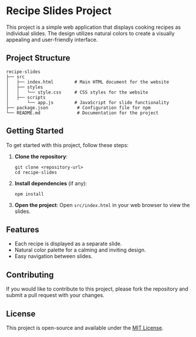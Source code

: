 # Recipe Slides Project

This project is a simple web application that displays cooking recipes as individual slides. The design utilizes natural colors to create a visually appealing and user-friendly interface.

## Project Structure

```
recipe-slides
├── src
│   ├── index.html        # Main HTML document for the website
│   ├── styles
│   │   └── style.css     # CSS styles for the website
│   ├── scripts
│       └── app.js        # JavaScript for slide functionality
├── package.json           # Configuration file for npm
└── README.md              # Documentation for the project
```

## Getting Started

To get started with this project, follow these steps:

1. **Clone the repository**:
   ```
   git clone <repository-url>
   cd recipe-slides
   ```

2. **Install dependencies** (if any):
   ```
   npm install
   ```

3. **Open the project**:
   Open `src/index.html` in your web browser to view the slides.

## Features

- Each recipe is displayed as a separate slide.
- Natural color palette for a calming and inviting design.
- Easy navigation between slides.

## Contributing

If you would like to contribute to this project, please fork the repository and submit a pull request with your changes.

## License

This project is open-source and available under the [MIT License](LICENSE).